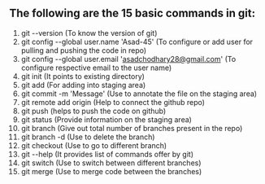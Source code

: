 ## The following are the 15 basic commands in git:
 
 1.  git  --version  (To know the version of git)
 2.  git config --global user.name 'Asad-45' (To configure or add user for pulling and pushing the code in repo)
 3.  git config --global user.email 'asadchodhary28@gmail.com' (To configure respective email to the user name)
 4.  git init (It points to existing directory)
 5.  git add (For adding into staging area)
 6.  git commit -m 'Message' (Use to annotate the file on the staging area)
 7.  git remote add origin (Help to connect the github repo)
 8.  git push (helps to push the code on github)
 9.  git status (Provide information on the staging area)
 10. git branch (Give out total number of branches present in the repo)
 11. git branch -d (Use to delete the branch)
 12. git checkout (Use to go to different branch)
 13. git --help (It provides list of commands offer by git)
 14. git switch (Use to switch between different branches)
 15. git merge (Use to merge code between the branches)